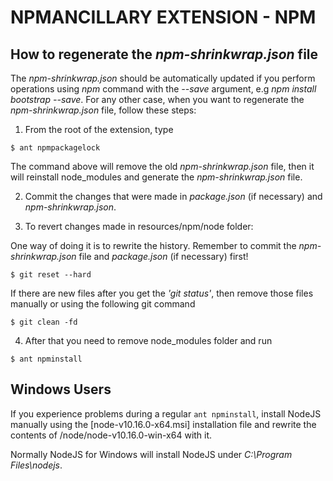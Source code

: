 # NPMANCILLARY EXTENSION - NPM 


##  How to regenerate the _npm-shrinkwrap.json_ file

The _npm-shrinkwrap.json_ should be automatically updated if you perform operations using *npm* command with the _--save_ argument, e.g *npm install bootstrap --save*. For any other case, when you want to regenerate the _npm-shrinkwrap.json_ file, follow these steps: 

1. From the root of the extension, type
```
$ ant npmpackagelock
```
The command above will remove  the old _npm-shrinkwrap.json_ file, then it will reinstall node_modules and generate the _npm-shrinkwrap.json_ file.

2. Commit the changes that were made in _package.json_ (if necessary) and _npm-shrinkwrap.json_.

3. To revert changes made in resources/npm/node folder:

One way of doing it is to rewrite the history. Remember to commit the _npm-shrinkwrap.json_ file and _package.json_ (if necessary) first!
```
$ git reset --hard
```

If there are new files after you get the _'git status'_, then remove those files manually or using the following git command
```
$ git clean -fd 
```

4. After that you need to remove node_modules folder and run
```
$ ant npminstall
```

## Windows Users

If you experience problems during a regular ```ant npminstall```, install NodeJS manually using the [node-v10.16.0-x64.msi] installation file and rewrite the contents of /node/node-v10.16.0-win-x64 with it. 

Normally NodeJS for Windows will install NodeJS under _C:\Program Files\nodejs_.    

